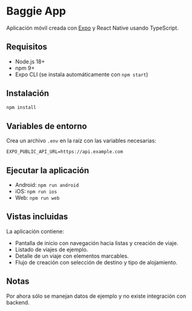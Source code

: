 # Baggie App

Aplicación móvil creada con [Expo](https://expo.dev/) y React Native usando TypeScript.

## Requisitos
- Node.js 18+
- npm 9+
- Expo CLI (se instala automáticamente con `npm start`)

## Instalación
```bash
npm install
```

## Variables de entorno
Crea un archivo `.env` en la raíz con las variables necesarias:
```env
EXPO_PUBLIC_API_URL=https://api.example.com
```

## Ejecutar la aplicación
- Android: `npm run android`
- iOS: `npm run ios`
- Web: `npm run web`

## Vistas incluidas
La aplicación contiene:
- Pantalla de inicio con navegación hacia listas y creación de viaje.
- Listado de viajes de ejemplo.
- Detalle de un viaje con elementos marcables.
- Flujo de creación con selección de destino y tipo de alojamiento.

## Notas
Por ahora sólo se manejan datos de ejemplo y no existe integración con backend.
